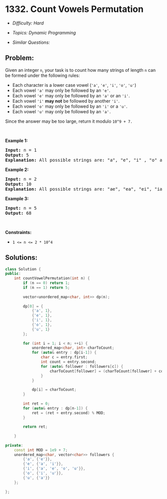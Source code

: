 # 1332. Count Vowels Permutation

* *Difficulty: Hard*

* *Topics: Dynamic Programming*

* *Similar Questions:*

## Problem:

<p>Given an integer <code>n</code>, your task is to count how many strings of length <code>n</code> can be formed under the following rules:</p>

<ul>
	<li>Each character is a lower case vowel&nbsp;(<code>&#39;a&#39;</code>, <code>&#39;e&#39;</code>, <code>&#39;i&#39;</code>, <code>&#39;o&#39;</code>, <code>&#39;u&#39;</code>)</li>
	<li>Each vowel&nbsp;<code>&#39;a&#39;</code> may only be followed by an <code>&#39;e&#39;</code>.</li>
	<li>Each vowel&nbsp;<code>&#39;e&#39;</code> may only be followed by an <code>&#39;a&#39;</code>&nbsp;or an <code>&#39;i&#39;</code>.</li>
	<li>Each vowel&nbsp;<code>&#39;i&#39;</code> <strong>may not</strong> be followed by another <code>&#39;i&#39;</code>.</li>
	<li>Each vowel&nbsp;<code>&#39;o&#39;</code> may only be followed by an <code>&#39;i&#39;</code> or a&nbsp;<code>&#39;u&#39;</code>.</li>
	<li>Each vowel&nbsp;<code>&#39;u&#39;</code> may only be followed by an <code>&#39;a&#39;.</code></li>
</ul>

<p>Since the answer&nbsp;may be too large,&nbsp;return it modulo <code>10^9 + 7.</code></p>

<p>&nbsp;</p>
<p><strong>Example 1:</strong></p>

<pre>
<strong>Input:</strong> n = 1
<strong>Output:</strong> 5
<strong>Explanation:</strong> All possible strings are: &quot;a&quot;, &quot;e&quot;, &quot;i&quot; , &quot;o&quot; and &quot;u&quot;.
</pre>

<p><strong>Example 2:</strong></p>

<pre>
<strong>Input:</strong> n = 2
<strong>Output:</strong> 10
<strong>Explanation:</strong> All possible strings are: &quot;ae&quot;, &quot;ea&quot;, &quot;ei&quot;, &quot;ia&quot;, &quot;ie&quot;, &quot;io&quot;, &quot;iu&quot;, &quot;oi&quot;, &quot;ou&quot; and &quot;ua&quot;.
</pre>

<p><strong>Example 3:&nbsp;</strong></p>

<pre>
<strong>Input:</strong> n = 5
<strong>Output:</strong> 68</pre>

<p>&nbsp;</p>
<p><strong>Constraints:</strong></p>

<ul>
	<li><code>1 &lt;= n &lt;= 2 * 10^4</code></li>
</ul>

## Solutions:

```c++
class Solution {
public:
    int countVowelPermutation(int n) {
        if (n == 0) return 1;
        if (n == 1) return 5;
        
        vector<unordered_map<char, int>> dp(n);
        
        dp[0] = {
            {'a', 1},
            {'e', 1},
            {'i', 1},
            {'o', 1},
            {'u', 1}
        };
        
        for (int i = 1; i < n; ++i) {
            unordered_map<char, int> charToCount;
            for (auto& entry : dp[i-1]) {
                char c = entry.first;
                int count = entry.second;
                for (auto& follower : followers[c]) {
                    charToCount[follower] = (charToCount[follower] + count) % MOD;
                }
            }
            
            dp[i] = charToCount;
        }
        
        int ret = 0;
        for (auto& entry : dp[n-1]) {
            ret = (ret + entry.second) % MOD;
        }
        
        return ret;
        
    }
    
private:
    const int MOD = 1e9 + 7;
    unordered_map<char, vector<char>> followers {
        {'a', {'e'}},
        {'e', {'a', 'i'}},
        {'i', {'a', 'e', 'o', 'u'}},
        {'o', {'i', 'u'}},
        {'u', {'a'}}
    };
    
};
```

